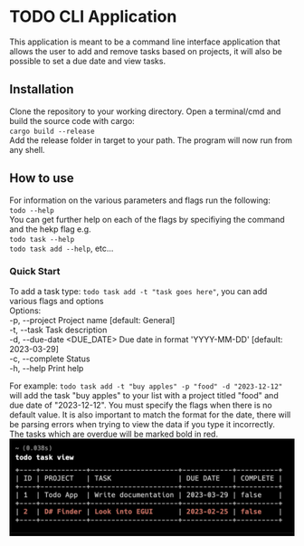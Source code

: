 # TODO CLI Application
This application is meant to be a command line interface application that allows
the user to add and remove tasks based on projects, it will also be possible to
set a due date and view tasks.

## Installation
Clone the repository to your working directory. Open a terminal/cmd and build the source code with cargo:  
`cargo build --release`  
Add the release folder in target to your path. The program will now run from any shell.

## How to use
For information on the various parameters and flags run the following:  
`todo --help`  
You can get further help on each of the flags by specifiying the command and the hekp flag e.g.  
`todo task --help`  
`todo task add --help`, etc...  

### Quick Start
To add a task type:
`todo task add -t "task goes here"`, you can add various flags and options  
Options:  
  -p, --project <PROJECT>    Project name [default: General]  
  -t, --task <TASK>          Task description  
  -d, --due-date <DUE_DATE>  Due date in format 'YYYY-MM-DD' [default: 2023-03-29]  
  -c, --complete             Status  
  -h, --help                 Print help  

For example:
`todo task add -t "buy apples" -p "food" -d "2023-12-12"` will add the task "buy apples" to your list with a project titled "food" and due date of "2023-12-12". You must specify the flags when there is no default value. It is also important to match the format for the date, there will be parsing errors when trying to view the data if you type it incorrectly.  
The tasks which are overdue will be marked bold in red.  
![My Image](images/tasks.png)
